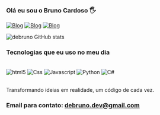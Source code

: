 ### Olá eu sou o Bruno Cardoso 🖐️

[![Blog](https://img.shields.io/badge/YouTube-FF0000?style=for-the-badge&logo=youtube&logoColor=white)](https://www.youtube.com/@debrunodev)
[![Blog](https://img.shields.io/badge/Instagram-E4405F?style=for-the-badge&logo=instagram&logoColor=white)](https://www.instagram.com/brunocrds_/)
[![Blog](https://img.shields.io/badge/LinkedIn-0077B5?style=for-the-badge&logo=linkedin&logoColor=white)](https://www.linkedin.com/in/brunocardoso03/)

![debruno GitHub stats](https://github-readme-stats.vercel.app/api?username=debruno&show_icons=true&theme=radical)


### Tecnologias que eu uso no meu dia

<div style="display: inline_block"><br/>
    <img align="center" alt = "html5"src= "https://img.shields.io/badge/HTML5-E34F26?style=for-the-badge&logo=html5&logoColor=white"/>
    <img align="center" alt = "Css"src= "https://img.shields.io/badge/CSS3-1572B6?style=for-the-badge&logo=css3&logoColor=white"/>
    <img align="center" alt = "Javascript"src= "https://img.shields.io/badge/JavaScript-F7DF1E?style=for-the-badge&logo=javascript&logoColor=black"/>
     <img align="center" alt = "Python"src= "https://img.shields.io/badge/Python-3776AB?style=for-the-badge&logo=python&logoColor=white"/>
     <img align="center" alt = "C#"src= "https://img.shields.io/badge/C%23-239120?style=for-the-badge&logo=c-sharp&logoColor=white"/>

</div><br/>

Transformando ideias em realidade, um código de cada vez.


### Email para contato: debruno.dev@gmail.com
